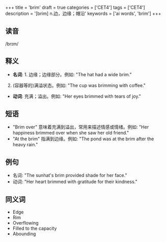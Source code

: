 +++
title = 'brim'
draft = true
categories = ['CET4']
tags = ['CET4']
description = '[brim] n.边，边缘；帽沿'
keywords = ['ai words', 'brim']
+++

## 读音
/brɪm/

## 释义
- **名词**: 1. 边缘；边缘部分。例如: "The hat had a wide brim."  
2. (容器等的)满溢状态。例如: "The cup was brimming with coffee."

- **动词**: 充满；溢出。例如: "Her eyes brimmed with tears of joy."

## 短语
- "Brim over" 意味着充满到溢出，常用来描述情感或情绪。例如: "Her happiness brimmed over when she saw her old friend."
- "At the brim" 指满到边缘。例如: "The pond was at the brim after the heavy rain."

## 例句
- 名词: "The sunhat's brim provided shade for her face."
- 动词: "Her heart brimmed with gratitude for their kindness."

## 同义词
- Edge
- Rim
- Overflowing
- Filled to the capacity
- Abounding
